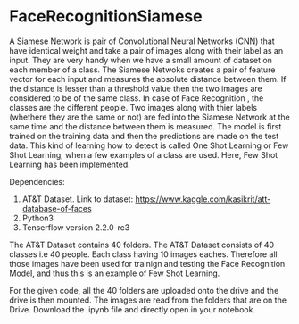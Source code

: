 # FaceRecognitionSiamese

A Siamese Network is pair of Convolutional Neural Networks (CNN) that have identical weight and take a pair of images along with their label as an input. They are very handy when we have a small amount of dataset on each member of a class. The Siamese Netwoks creates a pair of feature vector for each input and measures the absolute distance between them. If the distance is lesser than a threshold value then the two images are considered to be of the same class. 
In case of Face Recognition , the classes are the different people. Two images along with thier labels (whethere they are the same or not) are fed into the Siamese Network at the same time and the distance between them is measured. The model is first trained on the training data and then the predictions are made on the test data. This kind of learning how to detect is called One Shot Learning or Few Shot Learning, when a few examples of a class are used. Here, Few Shot Learning has been implemented.


Dependencies:

1. AT&T Dataset. Link to dataset: https://www.kaggle.com/kasikrit/att-database-of-faces
2. Python3
3. Tenserflow version 2.2.0-rc3

The AT&T Dataset contains 40 folders. The AT&T Dataset consists of 40 classes i.e 40 people. Each class having 10 images eaches. Therefore all those images have been used for trainign and testing the Face Recognition Model, and thus this is an example of Few Shot Learning.

For the given code, all the 40 folders are uploaded onto the drive and the drive is then mounted. The images are read from the folders that are on the Drive.
Download the .ipynb file and directly open in your notebook.


